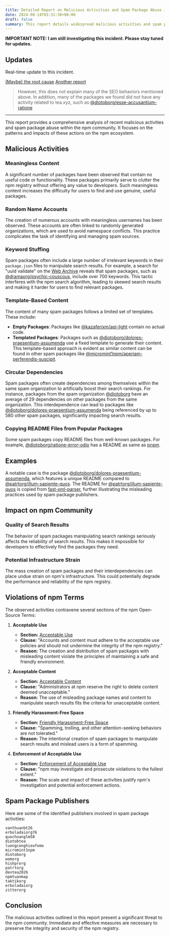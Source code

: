 ```yaml
---
title: Detailed Report on Malicious Activities and Spam Package Abuse in npm Community
date: 2024-08-14T03:31:38+08:00
draft: false
summary: This report details widespread malicious activities and spam package abuse within the npm community.
---
```


**IMPORTANT NOTE: I am still investigating this incident. Please stay tuned for updates.**

## Updates

Real-time update to this incident.

[(Maybe) the root cause](https://www.web3isgoinggreat.com/single/teaxyz-causes-open-source-software-spam-problems-again)
[Another report](https://blog.phylum.io/digital-detritus-unintended-consequences-of-open-source-sustainability-platforms/)

> However, this does not explain many of the SEO behaviors mentioned above. In addition, many of the packages we found did not have any activity related to tea.xyz, such as [@diotoborg/esse-accusantium-ratione](https://www.npmjs.com/package/@diotoborg/esse-accusantium-ratione)

---

This report provides a comprehensive analysis of recent malicious activities and spam package abuse within the npm community. It focuses on the patterns and impacts of these actions on the npm ecosystem.

## Malicious Activities

### Meaningless Content

A significant number of packages have been observed that contain no useful code or functionality. These packages primarily serve to clutter the npm registry without offering any value to developers. Such meaningless content increases the difficulty for users to find and use genuine, useful packages.

### Random Name Accounts

The creation of numerous accounts with meaningless usernames has been observed. These accounts are often linked to randomly generated organizations, which are used to avoid namespace conflicts. This practice complicates the task of identifying and managing spam sources.

### Keyword Stuffing

Spam packages often include a large number of irrelevant keywords in their `package.json` files to manipulate search results. For example, a search for "uuid validate" on the [Web Archive](https://web.archive.org/web/20240813180911/https://www.npmjs.com/search?q=uuid%20validate) reveals that spam packages, such as [@dramaorg/psychic-couscous](https://www.npmjs.com/package/@dramaorg/psychic-couscous), include over 700 keywords. This tactic interferes with the npm search algorithm, leading to skewed search results and making it harder for users to find relevant packages.

### Template-Based Content

The content of many spam packages follows a limited set of templates. These include:

- **Empty Packages**: Packages like [@kazaferixm/api-light](https://www.npmjs.com/package/@kazaferixm/api-light) contain no actual code.
- **Templated Packages**: Packages such as [@diotoborg/dolores-praesentium-assumenda](https://www.npmjs.com/package/@diotoborg/dolores-praesentium-assumenda) use a fixed template to generate their content. This template-based approach is evident as similar content can be found in other spam packages like [@micromint1npm/aperiam-perferendis-suscipit](https://www.npmjs.com/package/@micromint1npm/aperiam-perferendis-suscipit).

### Circular Dependencies

Spam packages often create dependencies among themselves within the same spam organization to artificially boost their search rankings. For instance, packages from the spam organization [@diotoborg](https://www.npmjs.com/org/diotoborg) have an average of 29 dependencies on other packages from the same organization. This interdependence can lead to packages like [@diotoborg/dolores-praesentium-assumenda](https://www.npmjs.com/package/@diotoborg/dolores-praesentium-assumenda) being referenced by up to 580 other spam packages, significantly impacting search results.

### Copying README Files from Popular Packages

Some spam packages copy README files from well-known packages. For example, [@diotoborg/ratione-error-odio](https://www.npmjs.com/package/@diotoborg/ratione-error-odio) has a README as same as [pnpm](https://www.npmjs.com/package/pnpm).

## Examples

A notable case is the package [@diotoborg/dolores-praesentium-assumenda](https://www.npmjs.com/package/@diotoborg/dolores-praesentium-assumenda), which features a unique README compared to [@patrtorg/illum-sapiente-quos](https://www.npmjs.com/package/@patrtorg/illum-sapiente-quos). The README for [@patrtorg/illum-sapiente-quos](https://www.npmjs.com/package/@patrtorg/illum-sapiente-quos) is copied from [fast-xml-parser](https://www.npmjs.com/package/fast-xml-parser), further illustrating the misleading practices used by spam package publishers.

## Impact on npm Community

### Quality of Search Results

The behavior of spam packages manipulating search rankings seriously affects the reliability of search results. This makes it impossible for developers to effectively find the packages they need.

### Potential Infrastructure Strain

The mass creation of spam packages and their interdependencies can place undue strain on npm's infrastructure. This could potentially degrade the performance and reliability of the npm registry.

## Violations of npm Terms

The observed activities contravene several sections of the npm Open-Source Terms:

1. **Acceptable Use**  
   - **Section:** [Acceptable Use](https://docs.npmjs.com/policies/open-source-terms#acceptable-use)
   - **Clause:** "Accounts and content must adhere to the acceptable use policies and should not undermine the integrity of the npm registry."
   - **Reason:** The creation and distribution of spam packages with misleading content violate the principles of maintaining a safe and friendly environment.

2. **Acceptable Content**  
   - **Section:** [Acceptable Content](https://docs.npmjs.com/policies/open-source-terms#acceptable-content)
   - **Clause:** "Administrators at npm reserve the right to delete content deemed unacceptable."
   - **Reason:** The use of misleading package names and content to manipulate search results fits the criteria for unacceptable content.

3. **Friendly Harassment-Free Space**  
   - **Section:** [Friendly Harassment-Free Space](https://docs.npmjs.com/policies/conduct#friendly-harassment-free-space)
   - **Clause:** "Spamming, trolling, and other attention-seeking behaviors are not tolerated."
   - **Reason:** The intentional creation of spam packages to manipulate search results and mislead users is a form of spamming.

4. **Enforcement of Acceptable Use**  
   - **Section:** [Enforcement of Acceptable Use](https://docs.npmjs.com/policies/open-source-terms#enforcement-of-acceptable-use)
   - **Clause:** "npm may investigate and prosecute violations to the fullest extent."
   - **Reason:** The scale and impact of these activities justify npm's investigation and potential enforcement actions.

## Spam Package Publishers

Here are some of the identified publishers involved in spam package activities:

```text
vanthuanbt26
erboladaiorg76
quochoanglm58
diotobtea
luongconghieufomo
micromint1npm
diotoborg
womorg
hishprorg
patrtorg
devtea2026
npmtuanmap
taktikorg
erboladaiorg
zitterorg
```

## Conclusion

The malicious activities outlined in this report present a significant threat to the npm community. Immediate and effective measures are necessary to preserve the integrity and security of the npm registry.
